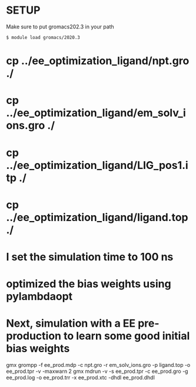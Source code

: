 # SETUP

Make sure to put gromacs202.3 in your path

```
$ module load gromacs/2020.3
```

#
# cp ../ee_optimization_ligand/npt.gro ./
# cp ../ee_optimization_ligand/em_solv_ions.gro ./
# cp ../ee_optimization_ligand/LIG_pos1.itp ./
# cp ../ee_optimization_ligand/ligand.top ./

# I set the simulation time to 100 ns 
# optimized the bias weights using pylambdaopt

# Next, simulation with a EE pre-production to learn some good initial bias weights
gmx grompp -f ee_prod.mdp -c npt.gro -r em_solv_ions.gro -p ligand.top -o ee_prod.tpr -v -maxwarn 2
gmx mdrun -v -s ee_prod.tpr -c ee_prod.gro -g ee_prod.log -o ee_prod.trr -x ee_prod.xtc -dhdl ee_prod.dhdl

